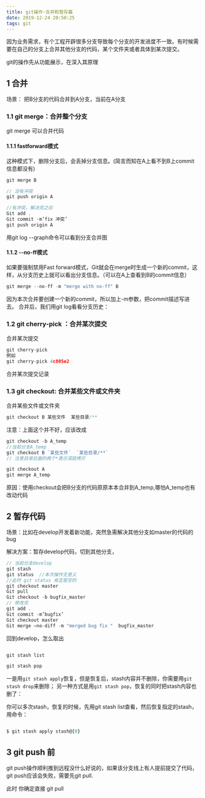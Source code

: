 ```yaml
---
title: git操作-合并和暂存篇
date: 2019-12-24 20:50:25
tags: git
---
```


因为业务需求，有个工程开辟很多分支导致每个分支的开发进度不一致。有时候需要在自己的分支上合并其他分支的代码，某个文件夹或者具体到某次提交。

git的操作先从功能展示，在深入其原理


## 1 合并

场景： 把B分支的代码合并到A分支，当前在A分支

### 1.1 git merge：合并整个分支 

git merge 可以合并代码

#### 1.1.1 fastforward模式

这种模式下，删除分支后，会丢掉分支信息。(简言而知在A上看不到B上commit信息都没有)

``` javascript
git merge B

// 没有冲突
git push origin A

//有冲突，解决完之后
Git add .
Git commit -m’fix 冲突’
git push origin A

```


用git log --graph命令可以看到分支合并图

#### 1.1.2 --no-ff模式

如果要强制禁用Fast forward模式，Git就会在merge时生成一个新的commit，这样，从分支历史上就可以看出分支信息。（可以在A上查看到B的commit信息）

``` javascript
git merge --no-ff -m "merge with no-ff" B

```
因为本次合并要创建一个新的commit，所以加上-m参数，把commit描述写进去。
合并后，我们用git log看看分支历史：


### 1.2 git cherry-pick ：合并某次提交

合并某次提交

``` javascript
git cherry-pick 
例如
git cherry-pick 4c805e2

```

合并某次提交记录


### 1.3 git checkout: 合并某些文件或文件夹

合并某些文件或文件夹

``` javascript
git checkout B 某些文件  某些目录/**

```

注意：上面这个并不好，应该改成

``` javascript
git checkout -b A_temp
//当前分支A_temp
git checkout B `某些文件`  `某些目录/**`
// 注意目录后面的两个*表示深层拷贝

git checkout A
git merge A_temp

```

原因：使用checkout会把B分支的代码原原本本合并到A_temp,哪怕A_temp也有改动代码



## 2 暂存代码


场景：比如在develop开发着新功能，突然急需解决其他分支如master的代码的bug

解决方案：暂存develop代码，切到其他分支，

```javascript
// 当前分支develop 
git stash
git status  //本次操作无意义
//此时 git status 肯定是空的
git checkout master
Git pull
Git checkout -b bugfix_master
// 修改完
git add .
Git commit -m’bugfix’
Git checkout master
Git merge —no-diff -m "merged bug fix "  bugfix_master

```

回到develop，怎么取出

``` javascript

git stash list

git stash pop

```
一是用`git stash apply`恢复，但是恢复后，stash内容并不删除，你需要用`git stash drop`来删除；
另一种方式是用`git stash pop`，恢复的同时把stash内容也删了：

你可以多次stash，恢复的时候，先用git stash list查看，然后恢复指定的stash，用命令：

```javascript

$ git stash apply stash@{0}

```


## 3 git push 前

git push操作顺利推到远程没什么好说的，如果该分支线上有人提前提交了代码，git push应该会失败，需要先git pull.

此时 你确定直接 git pull   



